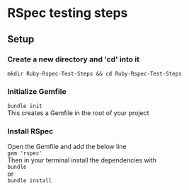 # RSpec testing steps

## Setup

### Create a new directory and 'cd' into it
```mkdir Ruby-Rspec-Test-Steps && cd Ruby-Rspec-Test-Steps```

### Initialize Gemfile
```bundle init```  
This creates a Gemfile in the root of your project

### Install RSpec
Open the Gemfile and add the below line  
```gem 'rspec'```  
Then in your terminal install the dependencies with  
```bundle```  
or   
```bundle install```
